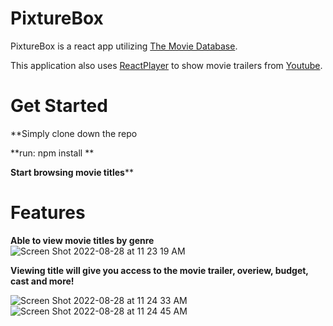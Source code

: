 # PixtureBox

PixtureBox is a react app utilizing [The Movie Database](https://developers.themoviedb.org/3/getting-started/introduction).

This application also uses [ReactPlayer](https://www.npmjs.com/package/react-player) to show movie trailers from [Youtube](https://www.youtube.com/).

# Get Started

**Simply clone down the repo

**run: npm install **

**Start browsing movie titles****

# Features

**Able to view movie titles by genre**
![Screen Shot 2022-08-28 at 11 23 19 AM](https://user-images.githubusercontent.com/21294385/187088996-5a2c4839-b8c8-4b3c-baaf-00f91dadaa47.png)



**Viewing title will give you access to the movie trailer, overiew, budget, cast and more!**





![Screen Shot 2022-08-28 at 11 24 33 AM](https://user-images.githubusercontent.com/21294385/187089056-8b768c01-f083-4304-a042-4ec6377c851e.png)
![Screen Shot 2022-08-28 at 11 24 45 AM](https://user-images.githubusercontent.com/21294385/187089057-b472cdd3-db31-4029-9144-4ff6a9e01acf.png)
